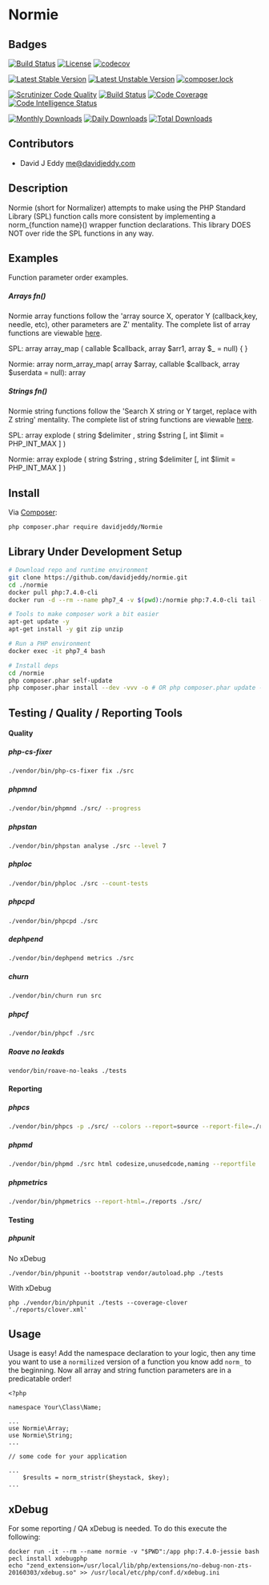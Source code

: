 # Normie

## Badges
[![Build Status](https://semaphoreci.com/api/v1/davidjeddy/normie/branches/master/shields_badge.svg)](https://semaphoreci.com/davidjeddy/normie)
[![License](https://poser.pugx.org/davidjeddy/normie/license?format=flat-square)](https://packagist.org/packages/davidjeddy/normie)
[![codecov](https://codecov.io/gh/davidjeddy/normie/branch/master/graph/badge.svg)](https://codecov.io/gh/davidjeddy/normie)

[![Latest Stable Version](https://poser.pugx.org/davidjeddy/normie/v/stable?format=flat-square)](https://packagist.org/packages/davidjeddy/normie)
[![Latest Unstable Version](https://poser.pugx.org/davidjeddy/normie/v/unstable?format=flat-square)](https://packagist.org/packages/davidjeddy/normie)
[![composer.lock](https://poser.pugx.org/davidjeddy/normie/composerlock?format=flat-square)](https://packagist.org/packages/davidjeddy/normie)

[![Scrutinizer Code Quality](https://scrutinizer-ci.com/g/davidjeddy/normie/badges/quality-score.png?b=master)](https://scrutinizer-ci.com/g/davidjeddy/normie/?branch=master)
[![Build Status](https://scrutinizer-ci.com/g/davidjeddy/normie/badges/build.png?b=master)](https://scrutinizer-ci.com/g/davidjeddy/normie/build-status/master)
[![Code Coverage](https://scrutinizer-ci.com/g/davidjeddy/normie/badges/coverage.png?b=master)](https://scrutinizer-ci.com/g/davidjeddy/normie/?branch=master)
[![Code Intelligence Status](https://scrutinizer-ci.com/g/davidjeddy/normie/badges/code-intelligence.svg?b=master)](https://scrutinizer-ci.com/code-intelligence)

[![Monthly Downloads](https://poser.pugx.org/davidjeddy/normie/d/monthly?format=flat-square)](https://packagist.org/packages/davidjeddy/normie)
[![Daily Downloads](https://poser.pugx.org/davidjeddy/normie/d/daily?format=flat-square)](https://packagist.org/packages/davidjeddy/normie)
[![Total Downloads](https://poser.pugx.org/davidjeddy/normie/downloads?format=flat-square)](https://packagist.org/packages/davidjeddy/normie)

## Contributors
 - David J Eddy <me@davidjeddy.com>
 
## Description
Normie (short for Normalizer) attempts to make using the PHP Standard Library (SPL) function calls more consistent by implementing a norm_{function name}() wrapper function declarations. This library DOES NOT over ride the SPL functions in any way.

## Examples
Function parameter order examples.

##### Arrays fn()

Normie array functions follow the 'array source X, operator Y (callback,key, needle, etc), other parameters are Z' mentality. The complete list of array functions are viewable [here](./src/Atrings.php).

SPL:    array array_map     ( callable $callback, array $arr1, array $_ = null) { }

Normie: array norm_array_map( array $array, callable $callback, array $userdata = null): array

##### Strings fn()

Normie string functions follow the 'Search X string or Y target, replace with Z string' mentality. The complete list of  string functions are viewable [here](./src/Strings.php).

SPL:    array explode ( string $delimiter , string $string [, int $limit = PHP_INT_MAX ] )

Normie: array explode ( string $string , string $delimiter [, int $limit = PHP_INT_MAX ] )


## Install

Via [Composer](https://getcomposer.org):

    php composer.phar require davidjeddy/Normie
    
## Library Under Development Setup

```sh
# Download repo and runtime environment
git clone https://github.com/davidjeddy/normie.git
cd ./normie
docker pull php:7.4.0-cli
docker run -d --rm --name php7_4 -v $(pwd):/normie php:7.4.0-cli tail -f /dev/null

# Tools to make composer work a bit easier
apt-get update -y
apt-get install -y git zip unzip 

# Run a PHP environment
docker exec -it php7_4 bash

# Install deps
cd /normie
php composer.phar self-update
php composer.phar install --dev -vvv -o # OR php composer.phar update -vvv -o
```

## Testing / Quality / Reporting Tools

#### Quality

##### php-cs-fixer

```sh
./vendor/bin/php-cs-fixer fix ./src
```

##### phpmnd

```sh
./vendor/bin/phpmnd ./src/ --progress
```

##### phpstan

```sh
./vendor/bin/phpstan analyse ./src --level 7
```

##### phploc

```sh
./vendor/bin/phploc ./src --count-tests
```

##### phpcpd
    
```sh
./vendor/bin/phpcpd ./src
```

##### dephpend

```sh
./vendor/bin/dephpend metrics ./src
```

##### churn

```sh
./vendor/bin/churn run src
```

##### phpcf

```sh
./vendor/bin/phpcf ./src
```

##### Roave no leakds

```sh
vendor/bin/roave-no-leaks ./tests
```

#### Reporting

##### phpcs

```sh
./vendor/bin/phpcs -p ./src/ --colors --report=source --report-file=./reports/phpcs.txt
```

##### phpmd

```sh
./vendor/bin/phpmd ./src html codesize,unusedcode,naming --reportfile ./reports/phpmd.html
```

##### phpmetrics

```sh
./vendor/bin/phpmetrics --report-html=./reports ./src/
```

#### Testing

##### phpunit

No xDebug

    ./vendor/bin/phpunit --bootstrap vendor/autoload.php ./tests
    
With xDebug

    php ./vendor/bin/phpunit ./tests --coverage-clover './reports/clover.xml'

## Usage
Usage is easy! Add the namespace declaration to your logic, then any time you want to use a `normilized` version of a function you know add `norm_` to the beginning. Now all array and string function parameters are in a predicatable order!

    <?php
    
    namespace Your\Class\Name;
    
    ...
    use Normie\Array;
    use Normie\String;
    ...
    
    // some code for your application
    
    ...
        $results = norm_stristr($heystack, $key);
    ...

## xDebug

For some reporting / QA xDebug is needed. To do this execute the following:

    docker run -it --rm --name normie -v "$PWD":/app php:7.4.0-jessie bash
    pecl install xdebugphp
    echo "zend_extension=/usr/local/lib/php/extensions/no-debug-non-zts-20160303/xdebug.so" >> /usr/local/etc/php/conf.d/xdebug.ini
